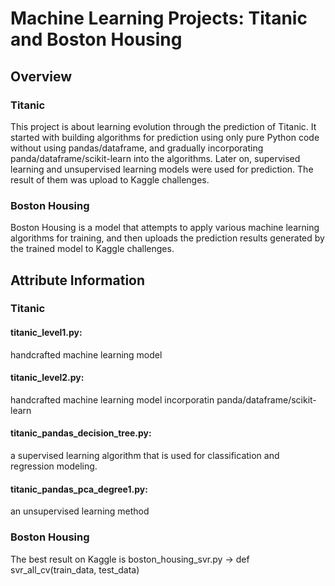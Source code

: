 # Machine Learning Projects: Titanic and Boston Housing
## Overview
### Titanic
This project is about learning evolution through the prediction of Titanic. It started with building algorithms for prediction using only pure Python code without using pandas/dataframe, and gradually incorporating panda/dataframe/scikit-learn into the algorithms. Later on, supervised learning and unsupervised learning models were used for prediction. The result of them was upload to Kaggle challenges.
### Boston Housing
Boston Housing is a model that attempts to apply various machine learning algorithms for training, and then uploads the prediction results generated by the trained model to Kaggle challenges.
## Attribute Information
### Titanic
#### titanic_level1.py:  
handcrafted machine learning model
#### titanic_level2.py:  
handcrafted machine learning model incorporatin panda/dataframe/scikit-learn
#### titanic_pandas_decision_tree.py: 
a supervised learning algorithm that is used for classification and regression modeling.
#### titanic_pandas_pca_degree1.py: 
an unsupervised learning method
### Boston Housing
The best result on Kaggle is boston_housing_svr.py -> def svr_all_cv(train_data, test_data)
